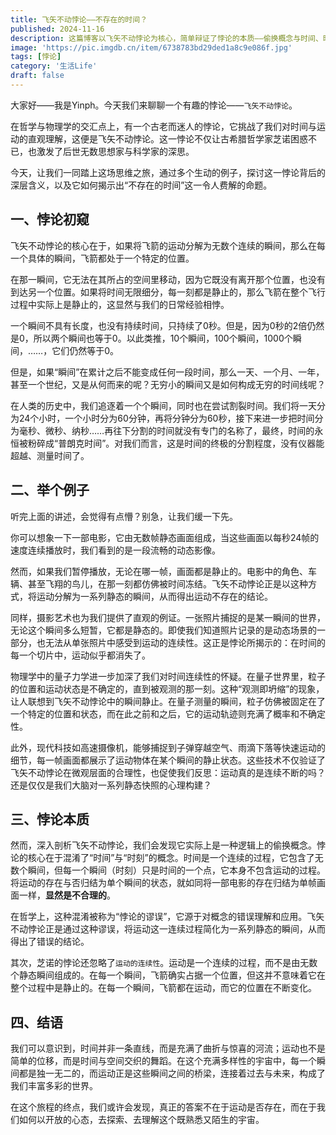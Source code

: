 ```yaml
---
title: 飞矢不动悖论——不存在的时间？
published: 2024-11-16
description: 这篇博客以飞矢不动悖论为核心，简单辩证了悖论的本质——偷换概念与时间、时刻的混淆。
image: 'https://pic.imgdb.cn/item/6738783bd29ded1a8c9e086f.jpg'
tags: [悖论]
category: '生活Life'
draft: false 
---
```


大家好——我是Yinph。今天我们来聊聊一个有趣的悖论——`飞矢不动悖论`。

在哲学与物理学的交汇点上，有一个古老而迷人的悖论，它挑战了我们对时间与运动的直观理解，这便是飞矢不动悖论。这一悖论不仅让古希腊哲学家芝诺困惑不已，也激发了后世无数思想家与科学家的深思。

今天，让我们一同踏上这场思维之旅，通过多个生动的例子，探讨这一悖论背后的深层含义，以及它如何揭示出“不存在的时间”这一令人费解的命题。

## 一、悖论初窥

飞矢不动悖论的核心在于，如果将飞箭的运动分解为无数个连续的瞬间，那么在每一个具体的瞬间，飞箭都处于一个特定的位置。

在那一瞬间，它无法在其所占的空间里移动，因为它既没有离开那个位置，也没有到达另一个位置。如果将时间无限细分，每一刻都是静止的，那么飞箭在整个飞行过程中实际上是静止的，这显然与我们的日常经验相悖。

一个瞬间不具有长度，也没有持续时间，只持续了0秒。但是，因为0秒的2倍仍然是0，所以两个瞬间也等于0。以此类推，10个瞬间，100个瞬间，1000个瞬间，……，它们仍然等于0。

但是，如果“瞬间”在累计之后不能变成任何一段时间，那么一天、一个月、一年，甚至一个世纪，又是从何而来的呢？无穷小的瞬间又是如何构成无穷的时间线呢？

在人类的历史中，我们追逐着一个个瞬间，同时也在尝试割裂时间。我们将一天分为24个小时，一个小时分为60分钟，再将分钟分为60秒，接下来进一步把时间分为毫秒、微秒、纳秒……再往下分割的时间就没有专门的名称了，最终，时间的永恒被粉碎成“普朗克时间”。对我们而言，这是时间的终极的分割程度，没有仪器能超越、测量时间了。

## 二、举个例子

听完上面的讲述，会觉得有点懵？别急，让我们缓一下先。

你可以想象一下一部电影，它由无数帧静态画面组成，当这些画面以每秒24帧的速度连续播放时，我们看到的是一段流畅的动态影像。

然而，如果我们暂停播放，无论在哪一帧，画面都是静止的。电影中的角色、车辆、甚至飞翔的鸟儿，在那一刻都仿佛被时间冻结。飞矢不动悖论正是以这种方式，将运动分解为一系列静态的瞬间，从而得出运动不存在的结论。

同样，摄影艺术也为我们提供了直观的例证。一张照片捕捉的是某一瞬间的世界，无论这个瞬间多么短暂，它都是静态的。即使我们知道照片记录的是动态场景的一部分，也无法从单张照片中感受到运动的连续性。这正是悖论所揭示的：在时间的每一个切片中，运动似乎都消失了。

物理学中的量子力学进一步加深了我们对时间连续性的怀疑。在量子世界里，粒子的位置和运动状态是不确定的，直到被观测的那一刻。这种“观测即坍缩”的现象，让人联想到飞矢不动悖论中的瞬间静止。在量子测量的瞬间，粒子仿佛被固定在了一个特定的位置和状态，而在此之前和之后，它的运动轨迹则充满了概率和不确定性。

此外，现代科技如高速摄像机，能够捕捉到子弹穿越空气、雨滴下落等快速运动的细节，每一帧画面都展示了运动物体在某个瞬间的静止状态。这些技术不仅验证了飞矢不动悖论在微观层面的合理性，也促使我们反思：运动真的是连续不断的吗？还是仅仅是我们大脑对一系列静态快照的心理构建？

## 三、悖论本质

然而，深入剖析飞矢不动悖论，我们会发现它实际上是一种逻辑上的偷换概念。悖论的核心在于混淆了“时间”与“时刻”的概念。时间是一个连续的过程，它包含了无数个瞬间，但每一个瞬间（时刻）只是时间的一个点，它本身不包含运动的过程。将运动的存在与否归结为单个瞬间的状态，就如同将一部电影的存在归结为单帧画面一样，**显然是不合理的**。

在哲学上，这种混淆被称为“悖论的谬误”，它源于对概念的错误理解和应用。飞矢不动悖论正是通过这种谬误，将运动这一连续过程简化为一系列静态的瞬间，从而得出了错误的结论。

其次，芝诺的悖论还忽略了`运动的连续性‌`。运动是一个连续的过程，而不是由无数个静态瞬间组成的。在每一个瞬间，飞箭确实占据一个位置，但这并不意味着它在整个过程中是静止的‌。在每一个瞬间，飞箭都在运动，而它的位置在不断变化。

## 四、结语

我们可以意识到，时间并非一条直线，而是充满了曲折与惊喜的河流；运动也不是简单的位移，而是时间与空间交织的舞蹈。在这个充满多样性的宇宙中，每一个瞬间都是独一无二的，而运动正是这些瞬间之间的桥梁，连接着过去与未来，构成了我们丰富多彩的世界。

在这个旅程的终点，我们或许会发现，真正的答案不在于运动是否存在，而在于我们如何以开放的心态，去探索、去理解这个既熟悉又陌生的宇宙。